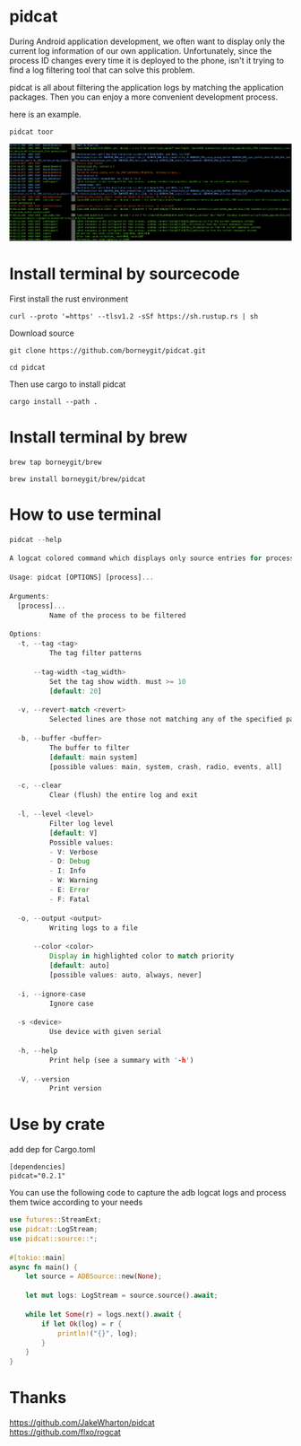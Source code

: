 # pidcat

During Android application development, we often want to display only the current log information of our own application. Unfortunately, since the process ID changes every time it is deployed to the phone, isn't it trying to find a log filtering tool that can solve this problem.

pidcat is all about filtering the application logs by matching the application packages. Then you can enjoy a more convenient development process.

here is an example.

```
pidcat toor
```

![ScreenShot](/asset/screen.png)

# Install terminal by sourcecode
First install the rust environment
```
curl --proto '=https' --tlsv1.2 -sSf https://sh.rustup.rs | sh
```

Download source
```
git clone https://github.com/borneygit/pidcat.git
```
```
cd pidcat
```
Then use cargo to install pidcat
```
cargo install --path .
```

# Install terminal by brew

```
brew tap borneygit/brew
```
```
brew install borneygit/brew/pidcat
```

# How to use terminal

```rust
pidcat --help

A logcat colored command which displays only source entries for processes of a specific application package.

Usage: pidcat [OPTIONS] [process]...

Arguments:
  [process]...
          Name of the process to be filtered

Options:
  -t, --tag <tag>
          The tag filter patterns

      --tag-width <tag_width>
          Set the tag show width. must >= 10
          [default: 20]

  -v, --revert-match <revert>
          Selected lines are those not matching any of the specified patterns.

  -b, --buffer <buffer>
          The buffer to filter
          [default: main system]
          [possible values: main, system, crash, radio, events, all]

  -c, --clear
          Clear (flush) the entire log and exit

  -l, --level <level>
          Filter log level
          [default: V]
          Possible values:
          - V: Verbose
          - D: Debug
          - I: Info
          - W: Warning
          - E: Error
          - F: Fatal

  -o, --output <output>
          Writing logs to a file

      --color <color>
          Display in highlighted color to match priority
          [default: auto]
          [possible values: auto, always, never]

  -i, --ignore-case
          Ignore case

  -s <device>
          Use device with given serial

  -h, --help
          Print help (see a summary with '-h')

  -V, --version
          Print version
```

# Use by crate
add dep for Cargo.toml
```
[dependencies]
pidcat="0.2.1"
```
You can use the following code to capture the adb logcat logs and process them twice according to your needs
```rust
use futures::StreamExt;
use pidcat::LogStream;
use pidcat::source::*;

#[tokio::main]
async fn main() {
    let source = ADBSource::new(None);

    let mut logs: LogStream = source.source().await;

    while let Some(r) = logs.next().await {
        if let Ok(log) = r {
            println!("{}", log);
        }
    }
}
```

# Thanks
https://github.com/JakeWharton/pidcat </br>
https://github.com/flxo/rogcat
